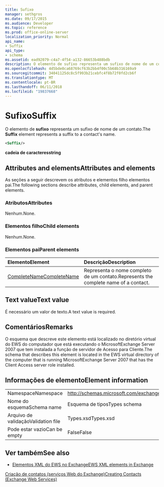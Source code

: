 ```yaml
---
title: Sufixo
manager: sethgros
ms.date: 09/17/2015
ms.audience: Developer
ms.topic: reference
ms.prod: office-online-server
localization_priority: Normal
api_name:
- Suffix
api_type:
- schema
ms.assetid: ead92079-c4a7-4f54-a132-86653b488bdb
description: O elemento de sufixo representa um sufixo de nome de um contato.
ms.openlocfilehash: 4d5bde0ca68769cf63b2bb4f00c5b68b316169a9
ms.sourcegitcommit: 34041125dc8c5f993b21cebfc4f8b72f0fd2cb6f
ms.translationtype: MT
ms.contentlocale: pt-BR
ms.lasthandoff: 06/11/2018
ms.locfileid: "19837668"
---
```

# <a name="suffix"></a><span data-ttu-id="e091c-103">Sufixo</span><span class="sxs-lookup"><span data-stu-id="e091c-103">Suffix</span></span>

<span data-ttu-id="e091c-104">O elemento de **sufixo** representa um sufixo de nome de um contato.</span><span class="sxs-lookup"><span data-stu-id="e091c-104">The **Suffix** element represents a suffix to a contact's name.</span></span> 
  
```xml
<Suffix/>
```

 <span data-ttu-id="e091c-105">**cadeia de caracteres**</span><span class="sxs-lookup"><span data-stu-id="e091c-105">**string**</span></span>
## <a name="attributes-and-elements"></a><span data-ttu-id="e091c-106">Attributes and elements</span><span class="sxs-lookup"><span data-stu-id="e091c-106">Attributes and elements</span></span>

<span data-ttu-id="e091c-107">As seções a seguir descrevem os atributos e elementos filho elementos pai.</span><span class="sxs-lookup"><span data-stu-id="e091c-107">The following sections describe attributes, child elements, and parent elements.</span></span>
  
### <a name="attributes"></a><span data-ttu-id="e091c-108">Atributos</span><span class="sxs-lookup"><span data-stu-id="e091c-108">Attributes</span></span>

<span data-ttu-id="e091c-109">Nenhum.</span><span class="sxs-lookup"><span data-stu-id="e091c-109">None.</span></span>
  
### <a name="child-elements"></a><span data-ttu-id="e091c-110">Elementos filho</span><span class="sxs-lookup"><span data-stu-id="e091c-110">Child elements</span></span>

<span data-ttu-id="e091c-111">Nenhum.</span><span class="sxs-lookup"><span data-stu-id="e091c-111">None.</span></span>
  
### <a name="parent-elements"></a><span data-ttu-id="e091c-112">Elementos pai</span><span class="sxs-lookup"><span data-stu-id="e091c-112">Parent elements</span></span>

|<span data-ttu-id="e091c-113">**Elemento**</span><span class="sxs-lookup"><span data-stu-id="e091c-113">**Element**</span></span>|<span data-ttu-id="e091c-114">**Descrição**</span><span class="sxs-lookup"><span data-stu-id="e091c-114">**Description**</span></span>|
|:-----|:-----|
|[<span data-ttu-id="e091c-115">CompleteName</span><span class="sxs-lookup"><span data-stu-id="e091c-115">CompleteName</span></span>](completename.md) <br/> |<span data-ttu-id="e091c-116">Representa o nome completo de um contato.</span><span class="sxs-lookup"><span data-stu-id="e091c-116">Represents the complete name of a contact.</span></span>  <br/> |
   
## <a name="text-value"></a><span data-ttu-id="e091c-117">Text value</span><span class="sxs-lookup"><span data-stu-id="e091c-117">Text value</span></span>

<span data-ttu-id="e091c-118">É necessário um valor de texto.</span><span class="sxs-lookup"><span data-stu-id="e091c-118">A text value is required.</span></span>
  
## <a name="remarks"></a><span data-ttu-id="e091c-119">Comentários</span><span class="sxs-lookup"><span data-stu-id="e091c-119">Remarks</span></span>

<span data-ttu-id="e091c-120">O esquema que descreve este elemento está localizado no diretório virtual do EWS do computador que está executando o MicrosoftExchange Server 2007 que tem instalada a função de servidor de Acesso para Cliente.</span><span class="sxs-lookup"><span data-stu-id="e091c-120">The schema that describes this element is located in the EWS virtual directory of the computer that is running MicrosoftExchange Server 2007 that has the Client Access server role installed.</span></span>
  
## <a name="element-information"></a><span data-ttu-id="e091c-121">Informações de elemento</span><span class="sxs-lookup"><span data-stu-id="e091c-121">Element information</span></span>

|||
|:-----|:-----|
|<span data-ttu-id="e091c-122">Namespace</span><span class="sxs-lookup"><span data-stu-id="e091c-122">Namespace</span></span>  <br/> |http://schemas.microsoft.com/exchange/services/2006/types  <br/> |
|<span data-ttu-id="e091c-123">Nome do esquema</span><span class="sxs-lookup"><span data-stu-id="e091c-123">Schema name</span></span>  <br/> |<span data-ttu-id="e091c-124">Esquema de tipos</span><span class="sxs-lookup"><span data-stu-id="e091c-124">Types schema</span></span>  <br/> |
|<span data-ttu-id="e091c-125">Arquivo de validação</span><span class="sxs-lookup"><span data-stu-id="e091c-125">Validation file</span></span>  <br/> |<span data-ttu-id="e091c-126">Types.xsd</span><span class="sxs-lookup"><span data-stu-id="e091c-126">Types.xsd</span></span>  <br/> |
|<span data-ttu-id="e091c-127">Pode estar vazio</span><span class="sxs-lookup"><span data-stu-id="e091c-127">Can be empty</span></span>  <br/> |<span data-ttu-id="e091c-128">False</span><span class="sxs-lookup"><span data-stu-id="e091c-128">False</span></span>  <br/> |
   
## <a name="see-also"></a><span data-ttu-id="e091c-129">Ver também</span><span class="sxs-lookup"><span data-stu-id="e091c-129">See also</span></span>



- [<span data-ttu-id="e091c-130">Elementos XML do EWS no Exchange</span><span class="sxs-lookup"><span data-stu-id="e091c-130">EWS XML elements in Exchange</span></span>](ews-xml-elements-in-exchange.md)


[<span data-ttu-id="e091c-131">Criação de contatos (serviços Web do Exchange)</span><span class="sxs-lookup"><span data-stu-id="e091c-131">Creating Contacts (Exchange Web Services)</span></span>](http://msdn.microsoft.com/library/4845917e-70d1-481c-bbd7-011ec6571789%28Office.15%29.aspx)

